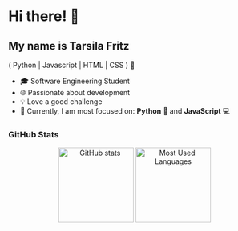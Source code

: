 # Hi there! 👋  

## My name is Tarsila Fritz  
( Python | Javascript | HTML | CSS ) 🚀  

- 🎓 Software Engineering Student
- 🌐 Passionate about development
- 💡 Love a good challenge
- 🌱 Currently, I am most focused on: **Python** 🐍 and **JavaScript** 💻  

### GitHub Stats  

<div align="center">
  <img src="https://github-readme-stats.vercel.app/api?username=tarsilabfritz&theme=gruvbox&show_icons=true" alt="GitHub stats" height="150" />
  <img src="https://github-readme-stats.vercel.app/api/top-langs?username=tarsilabfritz&locale=en&hide_title=false&layout=compact&card_width=320&langs_count=5&theme=gruvbox&hide_border=false&order=2" alt="Most Used Languages" height="150" />

</div>

